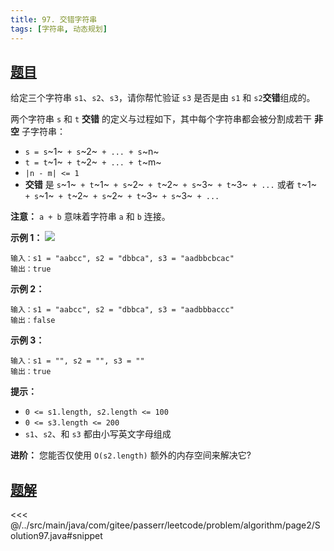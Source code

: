 ```yaml
---
title: 97. 交错字符串
tags: [字符串, 动态规划]
---
```



## [题目](https://leetcode.cn/problems/interleaving-string/)
给定三个字符串 `s1`、`s2`、`s3`，请你帮忙验证 `s3` 是否是由 `s1` 和 `s2`**交错**组成的。

两个字符串 `s` 和 `t` **交错** 的定义与过程如下，其中每个字符串都会被分割成若干 **非空** 子字符串：

* `s = s`~1~` + s`~2~` + ... + s`~n~
* `t = t`~1~` + t`~2~` + ... + t`~m~
* `|n - m| <= 1`
* **交错** 是 `s`~1~` + t`~1~` + s`~2~` + t`~2~` + s`~3~` + t`~3~` + ...` 或者 `t`~1~` + s`~1~` + t`~2~` + s`~2~` + t`~3~` + s`~3~` + ...`

**注意：** `a + b` 意味着字符串 `a` 和 `b` 连接。

**示例 1：**
![](https://assets.leetcode.com/uploads/2020/09/02/interleave.jpg)

```
输入：s1 = "aabcc", s2 = "dbbca", s3 = "aadbbcbcac"
输出：true
```

**示例 2：**

```
输入：s1 = "aabcc", s2 = "dbbca", s3 = "aadbbbaccc"
输出：false
```

**示例 3：**

```
输入：s1 = "", s2 = "", s3 = ""
输出：true
```

**提示：**

* `0 <= s1.length, s2.length <= 100`
* `0 <= s3.length <= 200`
* `s1`、`s2`、和 `s3` 都由小写英文字母组成

**进阶：** 您能否仅使用 `O(s2.length)` 额外的内存空间来解决它?


## [题解](https://github.com/PasseRR/JavaLeetCode/blob/master/src/main/java/com/gitee/passerr/leetcode/problem/algorithm/page2/Solution97.java)

<<< @/../src/main/java/com/gitee/passerr/leetcode/problem/algorithm/page2/Solution97.java#snippet
